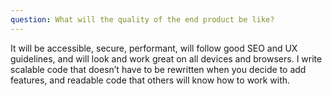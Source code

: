```yaml
---
question: What will the quality of the end product be like?
---
```


It will be accessible, secure, performant, will follow good SEO and UX guidelines, and will look and work great on all devices and browsers. I write scalable code that doesn’t have to be rewritten when you decide to add features, and readable code that others will know how to work with.